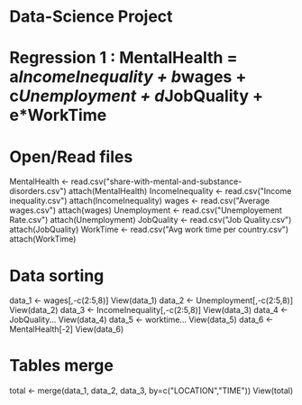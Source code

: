 # Data-Science Project

# Regression 1 : MentalHealth = a*IncomeInequality + b*wages + c*Unemployment + d*JobQuality + e*WorkTime

# Open/Read files
MentalHealth <- read.csv("share-with-mental-and-substance-disorders.csv")
attach(MentalHealth)
IncomeInequality <- read.csv("Income inequality.csv")
attach(IncomeInequality)
wages <- read.csv("Average wages.csv")
attach(wages)
Unemployment <- read.csv("Unemployement Rate.csv")
attach(Unemployment)
JobQuality <- read.csv("Job Quality.csv")
attach(JobQuality)
WorkTime <- read.csv("Avg work time per country.csv")
attach(WorkTime)

# Data sorting 
data_1 <- wages[,-c(2:5,8)]
View(data_1)
data_2 <- Unemployment[,-c(2:5,8)]
View(data_2)
data_3 <- IncomeInequality[,-c(2:5,8)]
View(data_3)
data_4 <- JobQuality...
View(data_4)
data_5 <- worktime...
View(data_5)
data_6 <- MentalHealth[-2]
View(data_6)

# Tables merge 
total <- merge(data_1, data_2, data_3, by=c("LOCATION","TIME"))
View(total)
